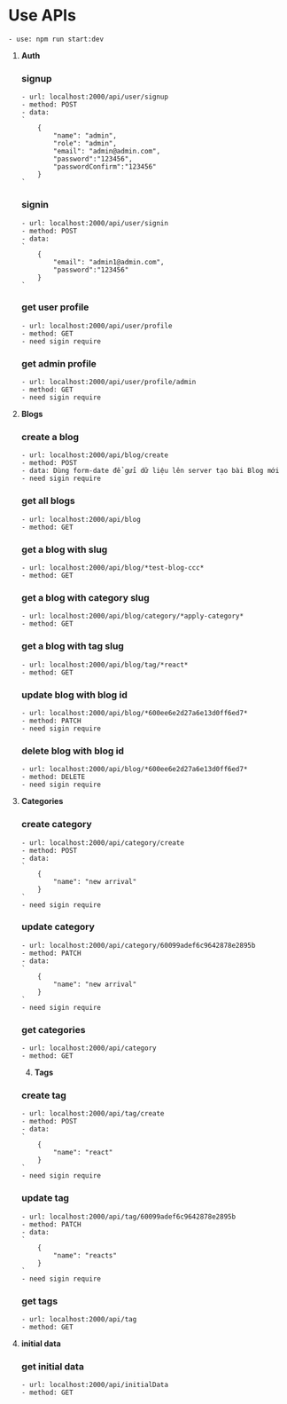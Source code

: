 # Use APIs

    - use: npm run start:dev

1.  **Auth**

    ### signup

        - url: localhost:2000/api/user/signup
        - method: POST
        - data:
        `
            {
                "name": "admin",
                "role": "admin",
                "email": "admin@admin.com",
                "password":"123456",
                "passwordConfirm":"123456"
            }
        `

    ### signin

        - url: localhost:2000/api/user/signin
        - method: POST
        - data:
        `
            {
                "email": "admin1@admin.com",
                "password":"123456"
            }
        `

    ### get user profile

        - url: localhost:2000/api/user/profile
        - method: GET
        - need sigin require

    ### get admin profile

        - url: localhost:2000/api/user/profile/admin
        - method: GET
        - need sigin require

2.  **Blogs**

    ### create a blog

        - url: localhost:2000/api/blog/create
        - method: POST
        - data: Dùng form-date để gửi dữ liệu lên server tạo bài Blog mới
        - need sigin require

    ### get all blogs

        - url: localhost:2000/api/blog
        - method: GET

    ### get a blog with slug

        - url: localhost:2000/api/blog/*test-blog-ccc*
        - method: GET

    ### get a blog with category slug

        - url: localhost:2000/api/blog/category/*apply-category*
        - method: GET

    ### get a blog with tag slug

        - url: localhost:2000/api/blog/tag/*react*
        - method: GET

    ### update blog with blog id

        - url: localhost:2000/api/blog/*600ee6e2d27a6e13d0ff6ed7*
        - method: PATCH
        - need sigin require

    ### delete blog with blog id

        - url: localhost:2000/api/blog/*600ee6e2d27a6e13d0ff6ed7*
        - method: DELETE
        - need sigin require

3.  **Categories**

    ### create category

        - url: localhost:2000/api/category/create
        - method: POST
        - data:
        `
            {
                "name": "new arrival"
            }
        `
        - need sigin require

    ### update category

        - url: localhost:2000/api/category/60099adef6c9642878e2895b
        - method: PATCH
        - data:
        `
            {
                "name": "new arrival"
            }
        `
        - need sigin require

    ### get categories

        - url: localhost:2000/api/category
        - method: GET

    4. **Tags**

    ### create tag

        - url: localhost:2000/api/tag/create
        - method: POST
        - data:
        `
            {
                "name": "react"
            }
        `
        - need sigin require

    ### update tag

        - url: localhost:2000/api/tag/60099adef6c9642878e2895b
        - method: PATCH
        - data:
        `
            {
                "name": "reacts"
            }
        `
        - need sigin require

    ### get tags

        - url: localhost:2000/api/tag
        - method: GET

4.  **initial data**

    ### get initial data

        - url: localhost:2000/api/initialData
        - method: GET

